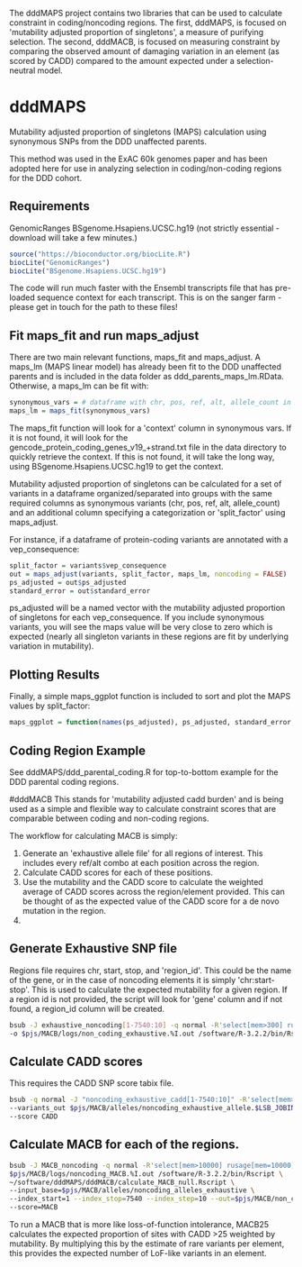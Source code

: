 The dddMAPS project contains two libraries that can be used to calculate constraint in coding/noncoding regions. The first, dddMAPS, is focused on 'mutability adjusted proportion of singletons', a measure of purifying selection. The second, dddMACB, is focused on measuring constraint by comparing the observed amount of damaging variation in an element (as scored by CADD) compared to the amount expected under a selection-neutral model.

# dddMAPS
Mutability adjusted proportion of singletons (MAPS) calculation using synonymous SNPs from the DDD unaffected parents.

This method was used in the ExAC 60k genomes paper and has been adopted here for use in analyzing selection in coding/non-coding regions for the DDD cohort.

## Requirements

GenomicRanges
BSgenome.Hsapiens.UCSC.hg19 (not strictly essential - download will take a few minutes.)

```R
source("https://bioconductor.org/biocLite.R")
biocLite("GenomicRanges")
biocLite("BSgenome.Hsapiens.UCSC.hg19")
```

The code will run much faster with the Ensembl transcripts file that has pre-loaded sequence context for each transcript. This is on the sanger farm - please get in touch for the path to these files!

## Fit maps_fit and run maps_adjust

There are two main relevant functions, maps_fit and maps_adjust. A maps_lm (MAPS linear model) has already been fit to the DDD unaffected parents and is included in the data folder as ddd_parents_maps_lm.RData. Otherwise, a maps_lm can be fit with:

```R
synonymous_vars = # dataframe with chr, pos, ref, alt, allele_count in a presumed healthy population
maps_lm = maps_fit(synonymous_vars)
```

The maps_fit function will look for a 'context' column in synonymous vars. If it is not found, it will look for the gencode_protein_coding_genes_v19_+strand.txt file in the data directory to quickly retrieve the context. If this is not found, it will take the long way, using BSgenome.Hsapiens.UCSC.hg19 to get the context.

Mutability adjusted proportion of singletons can be calculated for a set of variants in a dataframe organized/separated into groups with the same required columns as synonymous variants (chr, pos, ref, alt, allele_count) and an additional column specifying a categorization or 'split_factor' using maps_adjust.

For instance, if a dataframe of protein-coding variants are annotated with a vep_consequence:

```R
split_factor = variants$vep_consequence
out = maps_adjust(variants, split_factor, maps_lm, noncoding = FALSE)
ps_adjusted = out$ps_adjusted
standard_error = out$standard_error
```

ps_adjusted will be a named vector with the mutability adjusted proportion of singletons for each vep_consequence. If you include synonymous variants, you will see the maps value will be very close to zero which is expected (nearly all singleton variants in these regions are fit by underlying variation in mutability).

## Plotting Results

Finally, a simple maps_ggplot function is included to sort and plot the MAPS values by split_factor:
```R
maps_ggplot = function(names(ps_adjusted), ps_adjusted, standard_error, already_ordered = FALSE)
```

## Coding Region Example
See dddMAPS/ddd_parental_coding.R for top-to-bottom example for the DDD parental coding regions.


#dddMACB
This stands for 'mutability adjusted cadd burden' and is being used as a simple and flexible way to calculate constraint scores that are comparable between coding and non-coding regions.

The workflow for calculating MACB is simply:
1. Generate an 'exhaustive allele file' for all regions of interest. This includes every ref/alt combo at each position across the region.
2. Calculate CADD scores for each of these positions.
3. Use the mutability and the CADD score to calculate the weighted average of CADD scores across the region/element provided. This can be thought of as the expected value of the CADD score for a de novo mutation in the region.
4. 

## Generate Exhaustive SNP file

Regions file requires chr, start, stop, and 'region_id'. This could be the name of the gene, or in the case of noncoding elements it is simply 'chr:start-stop'. This is used to calculate the expected mutability for a given region. If a region id is not provided, the script will look for 'gene' column and if not found, a region_id column will be created.

```bash
bsub -J exhaustive_noncoding[1-7540:10] -q normal -R'select[mem>300] rusage[mem=300]' -M300 \
-o $pjs/MACB/logs/non_coding_exhaustive.%I.out /software/R-3.2.2/bin/Rscript create_exhaustive_allele_files.Rscript \ --index=\$LSB_JOBINDEX --index_step=10 --regions=~/reference_data/CNEs_subtract_CDS.txt \ --out_base=$pjs/MACB/alleles/noncoding_exhaustive_allele
```

## Calculate CADD scores
This requires the CADD SNP score tabix file.

```bash
bsub -q normal -J "noncoding_exhaustive_cadd[1-7540:10]" -R'select[mem>100] rusage[mem=100]' -M100 -o \ /lustre/scratch113/projects/ddd/users/ps14/CADD/logs/noncoding_exhaustive.%I.out python -u \ ~/software/SingletonMetric/python/TabixScores.py --tabix /lustre/scratch113/projects/ddd/users/ps14/CADD/whole_genome_SNVs.tsv.gz \ --variants $pjs/MACB/alleles/noncoding_exhaustive_allele.\$LSB_JOBINDEX.txt \
--variants_out $pjs/MACB/alleles/noncoding_exhaustive_allele.$LSB_JOBINDEX.CADD.txt \
--score CADD
```

## Calculate MACB for each of the regions.

```bash
bsub -J MACB_noncoding -q normal -R'select[mem>10000] rusage[mem=10000]' -M10000 -o \
$pjs/MACB/logs/noncoding_MACB.%I.out /software/R-3.2.2/bin/Rscript \
~/software/dddMAPS/dddMACB/calculate_MACB_null.Rscript \
--input_base=$pjs/MACB/alleles/noncoding_alleles_exhaustive \
--index_start=1 --index_stop=7540 --index_step=10 --out=$pjs/MACB/non_coding_elements_MACB.txt \
--score=MACB
```

To run a MACB that is more like loss-of-function intolerance, MACB25 calculates the expected proportion of sites with CADD >25 weighted by mutability. By multiplying this by the estimate of rare variants per element, this provides the expected number of LoF-like variants in an element.

